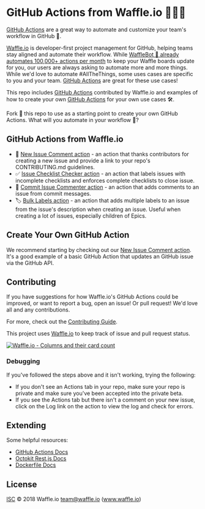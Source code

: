# GitHub Actions from Waffle.io 🏃🏃🏃 

[GitHub Actions](https://github.com/features/actions) are a great way to automate and customize your team's workflow in GitHub 🏃.  

[Waffle.io](https://waffle.io/features/) is developer-first project management for GitHub, helping teams stay aligned and automate their workflow.  While [WaffleBot 🤖 already automates 100,000+ actions per month](https://waffle.io/features/automation) to keep your Waffle boards update for you, our users are always asking to automate more and more things.  While we'd love to automate #AllTheThings, some uses cases are specific to you and your team.  [GitHub Actions](https://github.com/features/actions) are great for these use cases!

This repo includes [GitHub Actions](https://github.com/features/actions) contributed by Waffle.io and examples of how to create your own [GitHub Actions](https://github.com/features/actions) for your own use cases 🛠.

Fork 🍴 this repo to use as a starting point to create your own GitHub Actions.  What will you automate in your workflow 🤖?

## GitHub Actions from Waffle.io

* 📣 [New Issue Comment action](/action-newissuecomment) - an action that thanks contributors for creating a new issue and provide a link to your repo's CONTRIBUTING.md guidelines.
* ✅ [Issue Checklist Checker action](/action-checklistchecker) - an action that labels issues with incomplete checklists and enforces complete checklists to close issue.
* 💬 [Commit Issue Commenter action](/action-commitissuecommenter) - an action that adds comments to an issue from commit messages.
* 🏷 [Bulk Labels action](/action-bulklabels) - an action that adds multiple labels to an issue from the issue's description when creating an issue.  Useful when creating a lot of issues, especially children of Epics.

## Create Your Own GitHub Action

We recommend starting by checking out our [New Issue Comment action](/action-newissuecomment).  It's a good example of a basic GitHub Action that updates an GitHub issue via the GitHub API.

## Contributing

If you have suggestions for how Waffle.io's GitHub Actions could be improved, or want to report a bug, open an issue!  Or pull request! We'd love all and any contributions.

For more, check out the [Contributing Guide](CONTRIBUTING.md).

This project uses [Waffle.io](https://waffle.io/waffleio/waffle.io) to keep track of issue and pull request status.

[![Waffle.io - Columns and their card count](https://badge.waffle.io/waffleio/waffle.io.svg?columns=all)](https://waffle.io/waffleio/waffle.io)

### Debugging
If you've followed the steps above and it isn't working, trying the following:
* If you don't see an Actions tab in your repo, make sure your repo is private and make sure you've been accepted into the private beta.
* If you see the Actions tab but there isn't a comment on your new issue, click on the Log link on the action to view the log and check for errors.

## Extending

Some helpful resources:
* [GitHub Actions Docs](https://developer.github.com/actions/)
* [Octokit Rest.js Docs](https://octokit.github.io/rest.js/#api-Issues-createComment)
* [Dockerfile Docs](https://docs.docker.com/engine/reference/builder/)

## License

[ISC](LICENSE) © 2018 Waffle.io <team@waffle.io> (www.waffle.io)
